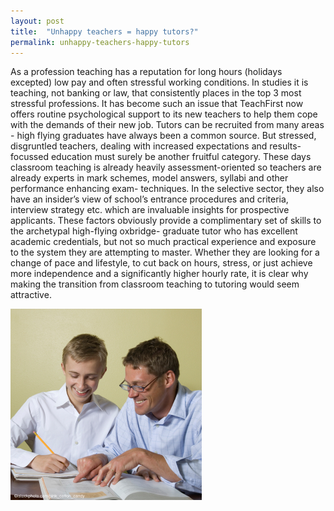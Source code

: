 ```yaml
---
layout: post
title:  "Unhappy teachers = happy tutors?"
permalink: unhappy-teachers-happy-tutors
---
```

As a profession teaching has a reputation for long hours (holidays excepted)
low pay and often stressful working conditions. In studies it is teaching, not
banking or law, that consistently places in the top 3 most stressful
professions. It has become such an issue that TeachFirst now offers routine
psychological support to its new teachers to help them cope with the demands
of their new job.  Tutors can be recruited from many areas - high flying
graduates have always been a common source. But stressed, disgruntled
teachers, dealing with increased expectations and results-focussed education
must surely be another fruitful category. These days classroom teaching is
already heavily assessment-oriented so teachers are already experts in mark
schemes, model answers, syllabi and other performance enhancing exam-
techniques. In the selective sector, they also have an insider’s view of
school’s entrance procedures and criteria, interview strategy etc. which are
invaluable insights for prospective applicants.  These factors obviously
provide a complimentary set of skills to the archetypal high-flying oxbridge-
graduate tutor who has excellent academic credentials, but not so much
practical experience and exposure to the system they are attempting to master.
Whether they are looking for a change of pace and lifestyle, to cut back on
hours, stress, or just achieve more independence and a significantly higher
hourly rate, it is clear why making the transition from classroom teaching to
tutoring would seem attractive. 

![tutor-working-smiling-c](/img/blogs/tutor-working-smiling-c.jpg)
